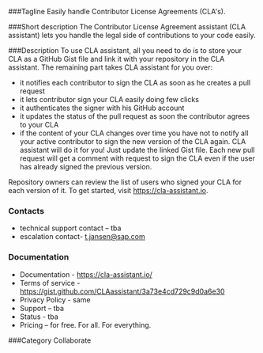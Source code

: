###Tagline
Easily handle Contributor License Agreements (CLA's).

###Short description
The Contributor License Agreement assistant (CLA assistant) lets you handle the legal side of contributions to your code easily.

###Description
To use CLA assistant, all you need to do is to store your CLA as a GitHub Gist file and link it with your repository in the CLA assistant. The remaining part takes CLA assistant for you over:

- it notifies each contributor to sign the CLA as soon as he creates a pull request
- it lets contributor sign your CLA easily doing few clicks
- it authenticates the signer with his GitHub account
- it updates the status of the pull request as soon the contributor agrees to your CLA
- if the content of your CLA changes over time you have not to notify all your active contributor to sign the new version of the CLA again. CLA assistant will do it for you! Just update the linked Gist file. Each new pull request will get a comment with request to sign the CLA even if the user has already signed the previous version.

Repository owners can review the list of users who signed your CLA for each version of it. To get started, visit https://cla-assistant.io.

### Contacts
- technical support contact – tba
- escalation contact- t.jansen@sap.com

### Documentation
- Documentation - https://cla-assistant.io/
- Terms of service - https://gist.github.com/CLAassistant/3a73e4cd729c9d0a6e30
- Privacy Policy - same
- Support – tba
- Status - tba
- Pricing – for free. For all. For everything.


###Category
Collaborate
